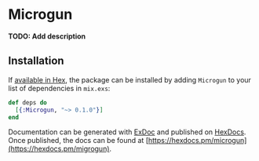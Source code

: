 # Microgun

**TODO: Add description**

## Installation

If [available in Hex](https://hex.pm/docs/publish), the package can be installed
by adding `Microgun` to your list of dependencies in `mix.exs`:

```elixir
def deps do
  [{:Microgun, "~> 0.1.0"}]
end
```

Documentation can be generated with [ExDoc](https://github.com/elixir-lang/ex_doc)
and published on [HexDocs](https://hexdocs.pm). Once published, the docs can
be found at [https://hexdocs.pm/microgun](https://hexdocs.pm/migrogun).

